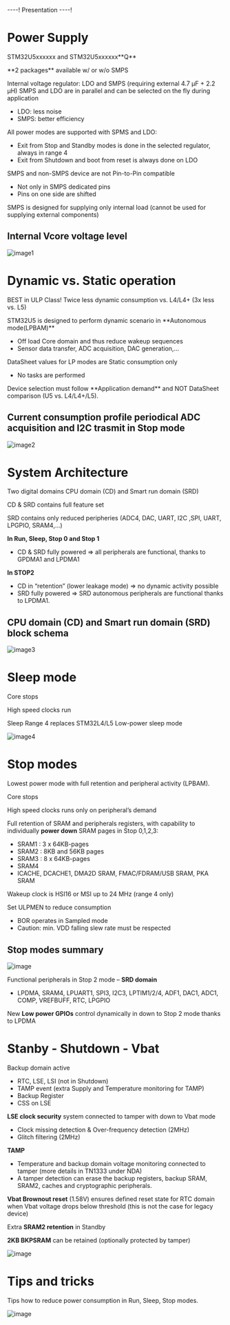 ----!
Presentation
----!
# Power Supply
<ainfo>
STM32U5xxxxxx and STM32U5xxxxxx**Q**
</ainfo>
<p> </p>
**2 packages** available w/ or w/o SMPS

Internal voltage regulator: LDO and SMPS (requiring external 4.7 µF + 2.2 µH)
SMPS and LDO are in parallel and can be selected on the fly during application

- LDO: less noise 
- SMPS: better efficiency

All power modes are supported with SPMS and LDO:

- Exit from Stop and Standby modes is done in the selected regulator, always in range 4
- Exit from Shutdown and boot from reset is  always done on LDO 

SMPS and non-SMPS device are not Pin-to-Pin compatible 
- Not only in SMPS dedicated pins
- Pins on one side are shifted

<awarning>
SMPS is designed for supplying only internal load (cannot be used for supplying external components)
</awarning>
<p> </p>

## Internal Vcore voltage level
![image1](./img/Vcore.png) 

# Dynamic vs. Static operation
<ainfo>
BEST in ULP Class! Twice less dynamic consumption vs. L4/L4+ (3x less vs. L5)
</ainfo>
<p> </p>
STM32U5 is designed to perform dynamic scenario in **Autonomous mode(LPBAM)**

- Off load Core domain and thus reduce wakeup sequences
- Sensor data transfer, ADC acquisition, DAC generation,…

DataSheet values for LP modes are Static consumption only

- No tasks are performed

<awarning> 
Device selection must follow **Application demand** and NOT DataSheet comparison (U5 vs. L4/L4+/L5).
</awarning>
<p> </p>

## Current consumption profile periodical ADC acquisition and I2C trasmit in Stop mode
![image2](./img/ADC_consumption_profile.png) 

# System Architecture
Two digital domains CPU domain (CD) and Smart run domain (SRD)

CD & SRD contains full feature set

SRD contains only reduced peripheries (ADC4, DAC, UART, I2C ,SPI, UART, LPGPIO, SRAM4,…)

**In Run, Sleep, Stop 0 and Stop 1**

- CD & SRD fully powered => all peripherals are functional, thanks to GPDMA1 and LPDMA1

**In STOP2**

- CD in “retention” (lower leakage mode) => no dynamic activity possible
- SRD fully powered => SRD autonomous peripherals are functional thanks to LPDMA1.

## CPU domain (CD) and Smart run domain (SRD) block schema

![image3](./img/CD_SRD.png)

# Sleep mode
Core stops

High speed clocks run

Sleep Range 4 replaces STM32L4/L5 Low-power sleep mode

![image4](./img/sleep.png)

# Stop modes
<ainfo>
Lowest power mode with full retention and peripheral activity (LPBAM).
</ainfo>
<p> </p>
Core stops

High speed clocks runs only on peripheral’s demand

Full retention of SRAM and peripherals registers, with capability to individually **power down** SRAM pages in Stop 0,1,2,3:

- SRAM1 : 3 x 64KB-pages
- SRAM2 : 8KB and 56KB pages
- SRAM3 : 8 x 64KB-pages
- SRAM4
- ICACHE, DCACHE1, DMA2D SRAM, FMAC/FDRAM/USB SRAM, PKA SRAM

Wakeup clock is HSI16 or MSI up to 24 MHz (range 4 only)

Set ULPMEN to reduce consumption 

- BOR operates in Sampled mode 
- Caution: min. VDD falling slew rate must be respected

## Stop modes summary
![image](./img/stop.png)

Functional peripherals in Stop 2 mode – **SRD domain**
- LPDMA, SRAM4, LPUART1, SPI3, I2C3, LPTIM1/2/4, ADF1, DAC1, ADC1, COMP, VREFBUFF, RTC, LPGPIO

New **Low power GPIOs** control dynamically in down to Stop 2 mode thanks to LPDMA


# Stanby - Shutdown - Vbat
Backup domain active

- RTC, LSE, LSI (not in Shutdown)
- TAMP event (extra Supply and Temperature monitoring for TAMP)
- Backup Register
- CSS on LSE

**LSE clock security** system connected to tamper with down to Vbat mode

- Clock missing detection & Over-frequency detection (2MHz)
- Glitch filtering (2MHz)

**TAMP**

- Temperature and backup domain voltage monitoring connected to tamper (more details in TN1333 under NDA)
- A tamper detection can erase the backup registers, backup SRAM, SRAM2, caches and cryptographic peripherals.

**Vbat Brownout reset** (1.58V) ensures defined reset state for RTC domain when Vbat voltage drops below threshold (this is not the case for legacy device)

Extra **SRAM2 retention** in Standby

**2KB BKPSRAM** can be retained (optionally protected by tamper)

![image](./img/standby.png)

# Tips and tricks
Tips how to reduce power consumption in Run, Sleep, Stop modes.

![image](./img/tips.png)